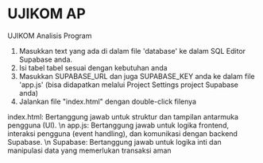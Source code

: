 # UJIKOM AP
UJIKOM Analisis Program

1. Masukkan text yang ada di dalam file 'database' ke dalam SQL Editor Supabase anda.
2. Isi tabel tabel sesuai dengan kebutuhan anda
3. Masukkan SUPABASE_URL dan juga SUPABASE_KEY anda ke dalam file 'app.js' (bisa didapatkan melalui Project Settings project Supabase anda)
4. Jalankan file "index.html" dengan double-click filenya

index.html: Bertanggung jawab untuk struktur dan tampilan antarmuka pengguna (UI).
\n app.js: Bertanggung jawab untuk logika frontend, interaksi pengguna (event handling), dan komunikasi dengan backend Supabase.
\n Supabase: Bertanggung jawab untuk logika inti dan manipulasi data yang memerlukan transaksi aman
